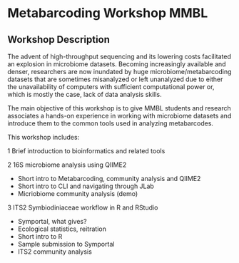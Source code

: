 # Metabarcoding Workshop MMBL
## Workshop Description
The advent of high-throughput sequencing and its lowering costs facilitated an explosion in microbiome datasets. Becoming increasingly available and denser, researchers are now inundated by huge microbiome/metabarcoding datasets that are sometimes misanalyzed or left unanalyzed due to either the unavailability of computers with sufficient computational power or, which is mostly the case, lack of data analysis skills.

The main objective of this workshop is to give MMBL students and research associates a hands-on experience in working with microbiome datasets and introduce them to the common tools used in analyzing metabarcodes.

This workshop includes:

1 Brief introduction to bioinformatics and related tools

2 16S microbiome analysis using QIIME2 
- Short intro to Metabarcoding, community analysis and QIIME2
- Short intro to CLI and navigating through JLab
- Micriobiome community analysis (demo)

3 ITS2 Symbiodiniaceae workflow in R and RStudio
- Symportal, what gives?
- Ecological statistics, reitration
- Short intro to R
- Sample submission to Symportal
- ITS2 community analysis
